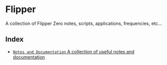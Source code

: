 # Flipper
A collection of Flipper Zero notes, scripts, applications, frequencies, etc... 

## Index
- [`Notes and Documentation` A collection of useful notes and documentation](https://github.com/FroggMaster/Flipper/tree/main/Notes%20and%20Documentation)
